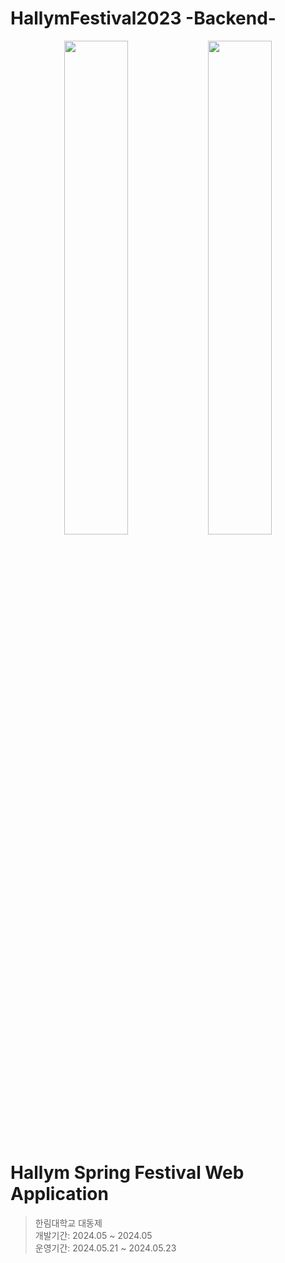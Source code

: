 # HallymFestival2023 -Backend-


<p align="center">
  <img src="https://github.com/user-attachments/assets/93c6b7b4-4ab6-4294-8ac4-82d671f656fd" width="45%" />
  <img src="https://github.com/user-attachments/assets/5a9a9baa-c423-4d5e-8952-39d381a4ccd6" width="45%" />
</p>

# Hallym Spring Festival Web Application

>한림대학교 대동제 <br>
>개발기간: 2024.05 ~ 2024.05 <br>
>운영기간: 2024.05.21 ~ 2024.05.23

##



